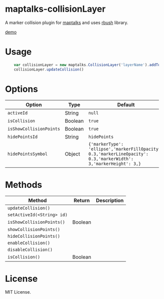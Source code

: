 # maptalks-collisionLayer

A marker collision plugin for [maptalks](http://maptalks.org/) and uses [rbush](https://github.com/mourner/rbush) library.

[demo](https://ageeye-cn.github.io/maptalks.collisionLayer/demo/index.html)

# Usage

```javascript
    var collisionLayer = new maptalks.CollisionLayer('layerName').addTo(map)
    collisionLayer.updateCollision()
```

# Options

Option | Type | Default
------ | ---- | -------
`activeId` | String | ```null```
`isCollision` | Boolean | ```true```
`isShowCollisionPoints` | Boolean | ```true```
`hidePointsId` | String | ```hidePoints```
`hidePointsSymbol` | Object | ```{'markerType': 'ellipse','markerFillOpacity': 0.3,'markerLineOpacity': 0.3,'markerWidth': 3,'markerHeight': 3,}```

# Methods

Method | Return | Description
------ | ---- | -------
`updateCollision()` |  | 
`setActiveId(<String> id)` |  | 
`isShowCollisionPoints()` | Boolean | 
`showCollisionPoints()` |  | 
`hideCollisionPoints()` |  | 
`enableCollision()` |  | 
`disableCollision()` |  | 
`isCollision()` | Boolean | 

# License

MIT License.






